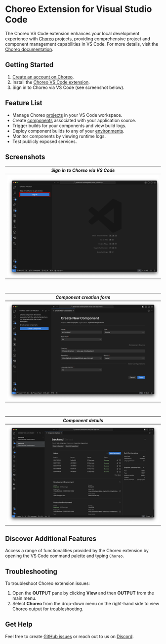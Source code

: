 # Choreo Extension for Visual Studio Code

The Choreo VS Code extension enhances your local development experience with [Choreo](https://wso2.com/choreo/) projects, providing comprehensive project and component management capabilities in VS Code. For more details, visit the [Choreo documentation](https://wso2.com/choreo/docs/).

## Getting Started

1. [Create an account on Choreo](https://console.choreo.dev/).
2. Install the [Choreo VS Code extension](https://marketplace.visualstudio.com/items?itemName=WSO2.choreo).
3. Sign in to Choreo via VS Code (see screenshot below).

## Feature List

- Manage Choreo [projects](https://docs.dv.choreo.dev/choreo/docs/choreo-concepts/project/) in your VS Code workspace.
- Create [components](https://wso2.com/choreo/docs/choreo-concepts/component/) associated with your application source.
- Trigger builds for your components and view build logs.
- Deploy component builds to any of your [environments](https://wso2.com/choreo/docs/choreo-concepts/environments/).
- Monitor components by viewing runtime logs.
- Test publicly exposed services.

## Screenshots

|                _Sign in to Choreo via VS Code_                |
| :-----------------------------------------------------------: |
| ![sign-in.png](./docs/choreo-extension/images/v2/sign-in.png) |

<br>

|                          _Component creation form_                          |
| :-------------------------------------------------------------------------: |
| ![component-form.png](./docs/choreo-extension/images/v2/component-form.png) |

<br>

|                                     _Component details_                                     |
| :-----------------------------------------------------------------------------------------: |
| ![component-details-view.png](./docs/choreo-extension/images/v2/component-details-view.png) |

## Discover Additional Features

Access a range of functionalities provided by the Choreo extension by opening the VS Code command palette and typing `Choreo`.

## Troubleshooting

To troubleshoot Choreo extension issues:

1. Open the **OUTPUT** pane by clicking **View** and then **OUTPUT** from the main menu.
2. Select **Choreo** from the drop-down menu on the right-hand side to view Choreo output for troubleshooting.

## Get Help

Feel free to create [GitHub issues](https://github.com/wso2/choreo-vscode/issues) or reach out to us on [Discord](https://discord.com/invite/wso2).
